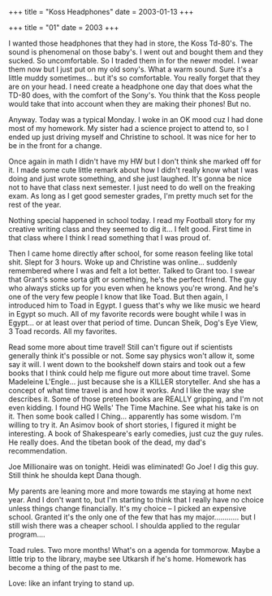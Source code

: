 +++
title = "Koss Headphones"
date = 2003-01-13
+++

+++
title = "01"
date = 2003
+++

I wanted those headphones that they had in store, the Koss Td-80's. The sound is phenomenal on those baby's. I went out and bought them and they sucked. So uncomfortable. So I traded them in for the newer model. I wear them now but I just put on my old sony's. What a warm sound. Sure it's a little muddy sometimes&#8230; but it's so comfortable. You really forget that they are on your head. I need create a headphone one day that does what the TD-80 does, with the comfort of the Sony's. You think that the Koss people would take that into account when they are making their phones! But no.

Anyway. Today was a typical Monday. I woke in an OK mood cuz I had done most of my homework. My sister had a science project to attend to, so I ended up just driving myself and Christine to school. It was nice for her to be in the front for a change.

Once again in math I didn't have my HW but I don't think she marked off for it. I made some cute little remark about how I didn't really know what I was doing and just wrote something, and she just laughed. It's gonna be nice not to have that class next semester. I just need to do well on the freaking exam. As long as I get good semester grades, I'm pretty much set for the rest of the year.

Nothing special happened in school today. I read my Football story for my creative writing class and they seemed to dig it&#8230; I felt good. First time in that class where I think I read something that I was proud of.

Then I came home directly after school, for some reason feeling like total shit. Slept for 3 hours. Woke up and Christine was online&#8230; suddenly remembered where I was and felt a lot better. Talked to Grant too. I swear that Grant's some sorta gift or something, he's the perfect friend. The guy who always sticks up for you even when he knows you're wrong. And he's one of the very few people I know that like Toad. But then again, I introduced him to Toad in Egypt. I guess that's why we like music we heard in Egypt so much. All of my favorite records were bought while I was in Egypt&#8230; or at least over that period of time. Duncan Sheik, Dog's Eye View, 3 Toad records. All my favorites.

Read some more about time travel! Still can't figure out if scientists generally think it's possible or not. Some say physics won't allow it, some say it will. I went down to the bookshelf down stairs and took out a few books that I think could help me figure out more about time travel. Some Madeleine L'Engle&#8230; just because she is a KILLER storyteller. And she has a concept of what time travel is and how it works. And I like the way she describes it. Some of those preteen books are REALLY gripping, and I'm not even kidding. I found HG Wells' The Time Machine. See what his take is on it. Then some book called I Ching&#8230; apparently has some wisdom. I'm willing to try it. An Asimov book of short stories, I figured it might be interesting. A book of Shakespeare's early comedies, just cuz the guy rules. He really does. And the tibetan book of the dead, my dad's recommendation.

Joe Millionaire was on tonight. Heidi was eliminated! Go Joe! I dig this guy. Still think he shoulda kept Dana though.

My parents are leaning more and more towards me staying at home next year. And I don't want to, but I'm starting to think that I really have no choice unless things change financially. It's my choice &#8211; I picked an expensive school. Granted it's the only one of the few that has my major&#8230;&#8230;&#8230;&#8230; but I still wish there was a cheaper school. I shoulda applied to the regular program&#8230;.

Toad rules. Two more months! What's on a agenda for tommorow. Maybe a little trip to the library, maybe see Utkarsh if he's home. Homework has become a thing of the past to me.

Love: like an infant trying to stand up.